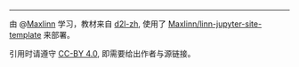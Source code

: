 ---
由 @[Maxlinn](https://github.com/Maxlinn) 学习，教材来自 [d2l-zh](https://zh.d2l.ai/), 使用了 [Maxlinn/linn-jupyter-site-template](https://github.com/Maxlinn/linn-jupyter-site-template) 来部署。

引用时请遵守 [CC-BY 4.0](https://creativecommons.org/licenses/by/4.0/), 即需要给出作者与源链接。